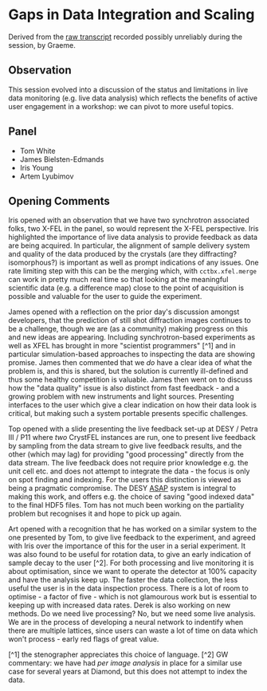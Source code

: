 # Gaps in Data Integration and Scaling

Derived from the [raw transcript](./TRANSCRIPT.md) recorded possibly unreliably during the session, by Graeme.

## Observation

This session evolved into a discussion of the status and limitations in live data monitoring (e.g. live data analysis) which reflects the benefits of active user engagement in a workshop: we can pivot to more useful topics.

## Panel

- Tom White
- James Bielsten-Edmands
- Iris Young
- Artem Lyubimov

## Opening Comments

Iris opened with an observation that we have two synchrotron associated folks, two X-FEL in the panel, so would represent the X-FEL perspective. Iris highlighted the importance of live data analysis to provide feedback as data are being acquired. In particular, the alignment of sample delivery system and quality of the data produced by the crystals (are they diffracting? isomorphous?) is important as well as prompt indications of any issues. One rate limiting step with this can be the merging which, with `cctbx.xfel.merge` can work in pretty much real time so that looking at the meaningful scientific data (e.g. a difference map) close to the point of acquisition is possible and valuable for the user to guide the experiment.

James opened with a reflection on the prior day's discussion amongst developers, that the prediction of still shot diffraction images continues to be a challenge, though we are (as a community) making progress on this and new ideas are appearing. Including synchrotron-based experiments as well as XFEL has brought in more "scientist programmers" [^1] and in particular simulation-based approaches to inspecting the data are showing promise. James then commented that we _do_ have a clear idea of what the problem is, and this is shared, but the solution is currently ill-defined and thus some healthy competition is valuable. James then went on to discuss how the "data quality" issue is also distinct from fast feedback - and a growing problem with new instruments and light sources. Presenting interfaces to the user which give a clear indication on how their data look is critical, but making such a system portable presents specific challenges.

Top opened with a slide presenting the live feedback set-up at DESY / Petra III / P11 where _two_ CrystFEL instances are run, one to present live feedback by sampling from the data stream to give live feedback results, and the other (which may lag) for providing "good processing" directly from the data stream. The live feedback does not require prior knowledge e.g. the unit cell etc. and does not attempt to integrate the data - the focus is only on spot finding and indexing. For the users this distinction is viewed as being a pragmatic compromise. The DESY [ASAP](https://asapo.pages.desy.de/asapo/docs/overview/) system is integral to making this work, and offers e.g. the choice of saving "good indexed data" to the final HDF5 files. Tom has not much been working on the partiality problem but recognises it and hope to pick up again.

Art opened with a recognition that he has worked on a similar system to the one presented by Tom, to give live feedback to the experiment, and agreed with Iris over the importance of this for the user in a serial experiment. It was also found to be useful for rotation data, to give an early indication of sample decay to the user [^2]. For both processing and live monitoring it is about optimisation, since we want to operate the detector at 100% capacity and have the analysis keep up. The faster the data collection, the less useful the user is in the data inspection process. There is a lot of room to optimise - a factor of five - which is not glamourous work but is essential to keeping up with increased data rates. Derek is also working on new methods. Do we need live processing? No, but we need some live analysis. We are in the process of developing a neural network to indentify when there are multiple lattices, since users can waste a lot of time on data which won't process - early red flags of great value.

[^1] the stenographer appreciates this choice of language.
[^2] GW commentary: we have had _per image analysis_ in place for a similar use case for several years at Diamond, but this does not attempt to index the data.